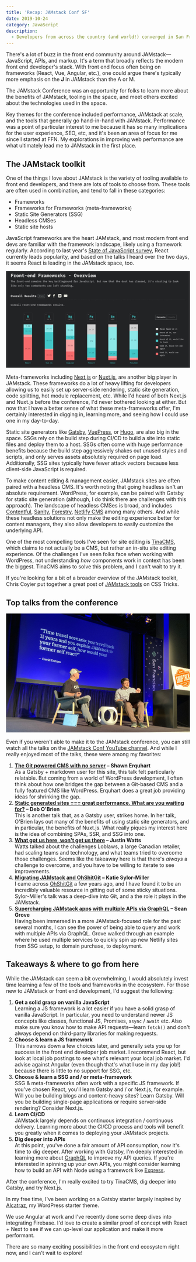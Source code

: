 ```yaml
---
title: 'Recap: JAMstack Conf SF'
date: 2019-10-24
category: JavaScript
description:
  - Developers from across the country (and world!) converged in San Francisco for two days packed with talks about JAMstack, the bevy of tools in the space, and the benefits of adopting JAMstack.
---
```


There's a lot of buzz in the front end community around JAMstack&mdash;JavaScript, APIs, and markup. It's a term that broadly reflects the modern front end developer's stack. With front end focus often being on frameworks (React, Vue, Angular, etc.), one could argue there's typically more emphasis on the **J** in JAMstack than the A or M.

The JAMstack Conference was an opportunity for folks to learn more about the benefits of JAMstack, tooling in the space, and meet others excited about the technologies used in the space.

Key themes for the conference included performance, JAMstack at scale, and the tools that generally go hand-in-hand with JAMstack. Performance was a point of particular interest to me because it has so many implications for the user experience, SEO, etc, and it's been an area of focus for me since I started at FFN. My explorations in improving web performance are what ultimately lead me to JAMstack in the first place.

## The JAMstack toolkit

One of the things I love about JAMstack is the variety of tooling available to front end developers, and there are lots of tools to choose from. These tools are often used in combination, and tend to fall in these categories:

- Frameworks
- Frameworks for Frameworks (meta-frameworks)
- Static Site Generators (SSG)
- Headless CMSes
- Static site hosts

JavaScript frameworks are the heart JAMstack, and most modern front end devs are familiar with the framework landscape, likely using a framework regularly. According to last year's [State of JavaScript survey](https://2018.stateofjs.com/front-end-frameworks/overview/), React currently leads popularity, and based on the talks I heard over the two days, it seems React is leading in the JAMstack space, too.

![Front end frameworks overview from State of JS](./framework-overview-state-of-js.jpg)

Meta-frameworks including [Next.js](https://nextjs.org/) or [Nuxt.js](https://nuxtjs.org/), are another big player in JAMstack. These frameworks do a lot of heavy lifting for developers allowing us to easily set up server-side rendering, static site generation, code splitting, hot module replacement, etc. While I'd heard of both Next.js and Nuxt.js before the conference, I'd never bothered looking at either. But now that I have a better sense of what these meta-frameworks offer, I'm certainly interested in digging in, learning more, and seeing how I could use one in my day-to-day.

Static site generators like [Gatsby](https://www.gatsbyjs.org/), [VuePress](https://vuepress.vuejs.org/), or [Hugo](https://gohugo.io/), are also big in the space. SSGs rely on the build step during CI/CD to build a site into static files and deploy them to a host. SSGs often come with huge performance benefits because the build step aggressively shakes out unused styles and scripts, and only serves assets absolutely required on page load. Additionally, SSG sites typically have fewer attack vectors because less client-side JavaScript is required.

To make content editing & management easier, JAMstack sites are often paired with a headless CMS. It's worth noting that going headless isn't an absolute requirement. WordPress, for example, can be paired with Gatsby for static site generation (although, I do think there are challenges with this approach). The landscape of headless CMSes is broad, and includes [Contentful](https://www.contentful.com/), [Sanity](https://www.contentful.com/), [Forestry](https://forestry.io/), [Netlify CMS](https://www.netlifycms.org/) among many others. And while these headless solutions not only make the editing experience better for content managers, they also allow developers to easily customize the underlying API.

One of the most compelling tools I've seen for site editing is [TinaCMS](https://tinacms.org/), which claims to not actually be a CMS, but rather an in-situ site editing experience. Of the challenges I've seen folks face when working with WordPress, not understanding _how_ components work in context has been the biggest. TinaCMS aims to solve this problem, and I can't wait to try it.

If you're looking for a bit of a broader overview of the JAMstack toolkit, Chris Coyier put together a great post of [JAMstack tools](https://css-tricks.com/jamstack-tools-and-the-spectrum-of-classification/) on CSS Tricks.

## Top talks from the conference

![Shop Talk Show Live](./shop-talk-show-live.jpg)

Even if you weren't able to make it to the JAMstack conference, you can still watch all the talks on the [JAMstack Conf YouTube channel](https://www.youtube.com/channel/UC8bRyfU7ycLXnEBfvdorpUg). And while I really enjoyed most of the talks, these were among my favorites:

1. **[The Git powered CMS with no server](https://youtu.be/Y2ak5o0IqLw) &ndash; Shawn Erquhart**  
   As a Gatsby + markdown user for this site, this talk felt particularly relatable. But coming from a world of WordPress development, I often think about how one bridges the gap between a Git-based CMS and a fully featured CMS like WordPress. Erquhart does a great job providing ideas for shrinking the gap.
1. **[Static generated sites === great performance. What are you waiting for?](https://youtu.be/H793eyVM_04) &ndash; Deb O'Brien**  
   This is another talk that, as a Gatsby user, strikes home. In her talk, O'Brien lays out many of the benefits of using static site generators, and in particular, the benefits of Nuxt.js. What really piques my interest here is the idea of combining SPAs, SSR, and SSG into one.
1. **[What got us here, won't get us there](https://youtu.be/6VGu4PvEBag) &ndash; Justin Watts**  
   Watts talked about the challenges Loblaws, a large Canadian retailer, had scaling teams and technology, and what teams tried to overcome those challenges. Seems like the takeaway here is that there's _always_ a challenge to overcome, and you have to be willing to iterate to see improvements.
1. **[Migrating JAMstack and OhShitGit](https://youtu.be/PqlhYVqLDm0) &ndash; Katie Sylor-Miller**  
   I came across [OhShitGit](https://ohshitgit.com/) a few years ago, and I have found it to be an incredibly valuable resource in *git*ting out of some sticky situations. Sylor-Miller's talk was a deep-dive into Git, and a the role it plays in the JAMstack.
1. **[Supercharging JAMstack apps with multiple APIs via GraphQL](https://youtu.be/O3j1ho9FBkk) &ndash; Sean Grove**  
   Having been immersed in a more JAMstack-focused role for the past several months, I can see the power of being able to query and work with multiple APIs via GraphQL. Grove walked through an example where he used multiple services to quickly spin up new Netlify sites from SSG setup, to domain purchase, to deployment.

## Takeaways & where to go from here

While the JAMstack can seem a bit overwhelming, I would absolutely invest time learning a few of the tools and frameworks in the ecosystem. For those new to JAMstack or front end development, I'd suggest the following:

1. **Get a solid grasp on vanilla JavaScript**  
   Learning a JS framework is a lot easier if you have a solid grasp of vanilla JavaScript. In particular, you need to understand newer JS concepts like classes, functional JS, Promises, `async` / `await` etc. Also make sure you know how to make API requests&mdash;learn `fetch()` and don't always depend on third-party libraries for making requests.
1. **Choose & learn a JS framework**  
   This narrows down a few choices later, and generally sets you up for success in the front end developer job market. I recommend React, but look at local job postings to see what's relevant your local job market. I'd advise against Angular (even though that's what I use in my day job!) because there is little to no support for SSG, etc.
1. **Choose & learn a SSG and / or meta-framework**  
   SSG & meta-frameworks often work with a specific JS framework. If you've chosen React, you'll learn Gatsby and / or Next.js, for example. Will you be building blogs and content-heavy sites? Learn Gatsby. Will you be building single-page applications or require server-side rendering? Consider Next.js.
1. **Learn CI/CD**  
   JAMstack largely depends on continuous integration / continuous delivery. Learning more about the CI/CD process and tools will benefit you greatly when it comes to deploying your JAMstack projects.
1. **Dig deeper into APIs**  
   At this point, you've done a fair amount of API consumption, now it's time to dig deeper. After working with Gatsby, I'm deeply interested in learning more about [GraphQL](https://graphql.org/) to improve my API queries. If you're interested in spinning up your own APIs, you might consider learning how to build an API with Node using a framework like [Express](https://expressjs.com/).

After the conference, I'm really excited to try TinaCMS, dig deeper into Gatsby, and try Next.js.

In my free time, I've been working on a Gatsby starter largely inspired by [Alcatraz](https://github.com/carrieforde/alcatraz), my WordPress starter theme.

We use Angular at work and I've recently done some deep dives into integrating Firebase. I'd love to create a similar proof of concept with React + Next to see if we can up-level our application and make it more performant.

There are so many exciting possibilities in the front end ecosystem right now, and I can't wait to explore!
